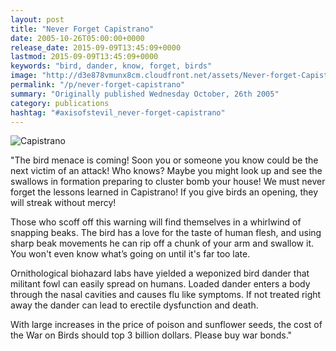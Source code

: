 ```yaml
---
layout: post
title: "Never Forget Capistrano"
date: 2005-10-26T05:00:00+0000
release_date: 2015-09-09T13:45:09+0000
lastmod: 2015-09-09T13:45:09+0000
keywords: "bird, dander, know, forget, birds"
image: "http://d3e878vmunx8cm.cloudfront.net/assets/Never-forget-Capistrano_web.gif"
permalink: "/p/never-forget-capistrano"
summary: "Originally published Wednesday October, 26th 2005"
category: publications
hashtag: "#axisofstevil_never-forget-capistrano"
---
```


[id_1]: http://d3e878vmunx8cm.cloudfront.net/assets/Never-forget-Capistrano_web.gif "Capistrano"
![Capistrano][id_1]

"The bird menace is coming! Soon you or someone you know could be the next victim of an attack! Who knows? Maybe you might look up and see the swallows in formation preparing to cluster bomb your house! We must never forget the lessons learned in Capistrano! If you give birds an opening, they will streak without mercy!

Those who scoff off this warning will find themselves in a whirlwind of snapping beaks. The bird has a love for the taste of human flesh, and using sharp beak movements he can rip off a chunk of your arm and swallow it. You won't even know what’s going on until it's far too late.

Ornithological biohazard labs have yielded a weponized bird dander that militant fowl can easily spread on humans. Loaded dander enters a body through the nasal cavities and causes flu like symptoms. If not treated right away the dander can lead to erectile dysfunction and death.

With large increases in the price of poison and sunflower seeds, the cost of the War on Birds should top 3 billion dollars. Please buy war bonds."
